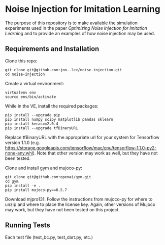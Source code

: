 # Noise Injection for Imitation Learning

The purpose of this repository is to make available the simulation
experiments used in the paper *Optimizing Noise Injection for Imitation Learning*
and to provide an examples of how noise injection may be used.

## Requirements and Installation
Clone this repo:
	
	git clone git@github.com:jon--lee/noise-injection.git
	cd noise-injection

Create a virtual environment:

	virtualenv env
	source env/bin/activate

While in the VE, install the required packages:

	pip install --upgrade pip
	pip install numpy scipy matplotlib pandas sklearn
	pip install keras==2.0.4
	pip install --upgrade tfBinaryURL 

Replace tfBinaryURL with the appropriate url for your system for Tensorflow version 1.1.0 (e.g. https://storage.googleapis.com/tensorflow/mac/cpu/tensorflow-1.1.0-py2-none-any.whl).
Note that other version may work as well, but they have not been tested.

Clone and install gym and mujoco-py:

	git clone git@github.com:openai/gym.git
	cd gym
	pip install -e .
	pip install mujoco-py==0.5.7

Download mjpro131. Follow the instructions from mujoco-py for where to unzip and where to place the license key.
Again, other versions of Mujoco may work, but they have not been tested on this project.

## Running Tests

Each test file (test_bc.py, test_dart.py, etc.) 





